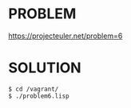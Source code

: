 # PROBLEM

https://projecteuler.net/problem=6

# SOLUTION

    $ cd /vagrant/
    $ ./problem6.lisp
